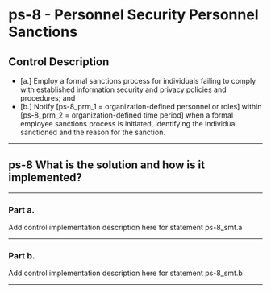 # ps-8 - Personnel Security Personnel Sanctions

## Control Description

- \[a.\] Employ a formal sanctions process for individuals failing to comply with established information security and privacy policies and procedures; and
- \[b.\] Notify \[ps-8_prm_1 = organization-defined personnel or roles\] within \[ps-8_prm_2 = organization-defined time period\] when a formal employee sanctions process is initiated, identifying the individual sanctioned and the reason for the sanction.

______________________________________________________________________

## ps-8 What is the solution and how is it implemented?

______________________________________________________________________

### Part a.

Add control implementation description here for statement ps-8_smt.a

______________________________________________________________________

### Part b.

Add control implementation description here for statement ps-8_smt.b

______________________________________________________________________
